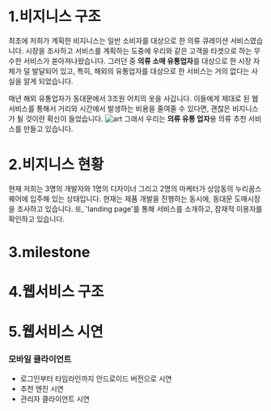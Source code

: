 # 1.비지니스 구조
최초에 저희가 계획한 비지니스는 일반 소비자를 대상으로 한 의류 큐레이션 서비스였습니다. 시장을 조사하고 서비스를
계획하는 도중에 우리와 같은 고객을 타겟으로 하는 무수한 서비스가 쏟아져나왔습니다. 그러던 중 **의류 소매 유통업자**를
대상으로 한 시장 자체가 덜 발달되어 있고, 특히, 해외의 유통업자를 대상으로 한 서비스는 거의 없다는 사실을 알게
되었습니다. 

매년 해외 유통업자가 동대문에서 3조원 어치의 옷을 사갑니다. 이들에게 제대로 된 웹서비스를 통해서 거리와 시간에서
발생하는 비용을 줄여줄 수 있다면, 괜찮은 비지니스가 될 것이란 확신이 들었습니다. 
![art](https://www.dropbox.com/s/qi0ab4um8dkhdir/Screenshot%202014-09-24%2013.52.28.png)
그래서 우리는 **의류 유통 업자**용 의류 추천 서비스를 만들고 있습니다.

# 2.비지니스 현황
현재 저희는 3명의 개발자와 1명의 디자이너 그리고 2명의 마케터가 상암동의 누리꿈스퀘어에 입주해 있는 상태입니다. 현재는
제품 개발을 진행하는 동시에, 동대문 도매시장을 조사하고 있습니다. 또, 'landing page'를 통해 서비스를 소개하고, 잠재적
이용자를 확인하고 있습니다.

# 3.milestone


# 4.웹서비스 구조


# 5.웹서비스 시연

### 모바일 클라이언트 
- 로그인부터 타임라인까지 안드로이드 버전으로 시연
- 추천 엔진 시연
- 관리자 클라이언트 시연 
